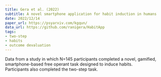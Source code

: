 ```yaml
---
title: Gera et al. (2022)
subtitle: A novel smartphone application for habit induction in humans
date: 2022/12/14
paper_url: https://psyarxiv.com/kgqun/
data_url: https://github.com/ranigera/HabitApp
tags:
- two-step
- habits
- outcome devaluation
---
```


Data from a study in which N=145 participants completed a novel, gamified, smartphone-based free operant task designed to induce habits. Participants also completed the two-step task.
